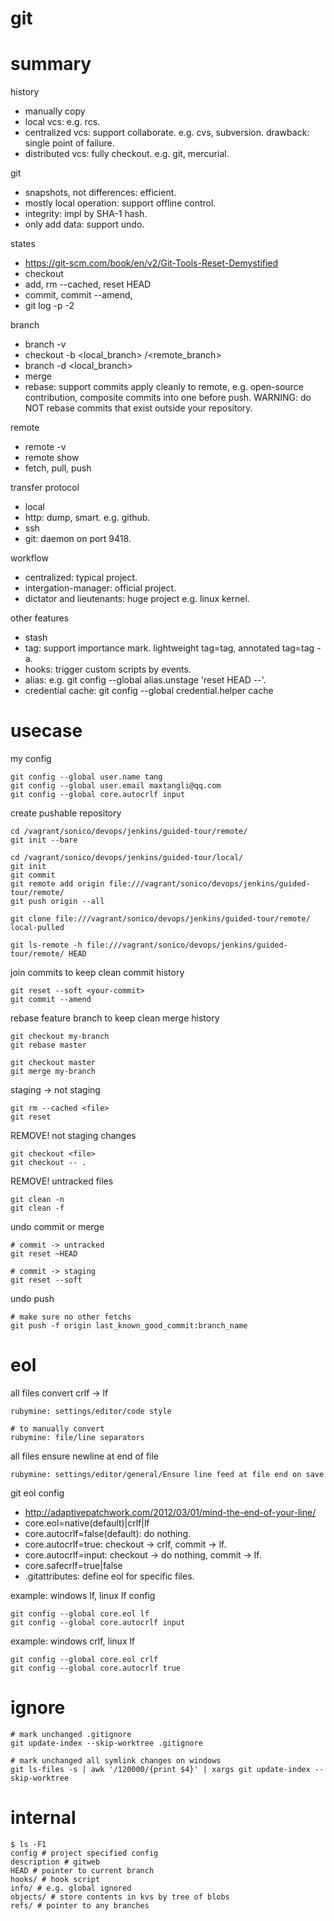 # git

# summary

history
- manually copy
- local vcs: e.g. rcs.
- centralized vcs: support collaborate. e.g. cvs, subversion. drawback: single point of failure.
- distributed vcs: fully checkout. e.g. git, mercurial.

git
- snapshots, not differences: efficient.
- mostly local operation: support offline control.
- integrity: impl by SHA-1 hash.
- only add data: support undo.

states
- https://git-scm.com/book/en/v2/Git-Tools-Reset-Demystified
- checkout <file>
- add, rm --cached, reset HEAD <file>
- commit, commit --amend,
- git log -p -2 

branch
- branch -v
- checkout -b <local_branch> <remote>/<remote_branch>
- branch -d <local_branch>
- merge
- rebase: support commits apply cleanly to remote, e.g. open-source contribution, composite commits into one before push. WARNING: do NOT rebase commits that exist outside your repository.

remote
- remote -v
- remote show <remote>
- fetch, pull, push

transfer protocol
- local
- http: dump, smart. e.g. github.
- ssh
- git: daemon on port 9418.

workflow
- centralized: typical project.
- intergation-manager: official project.
- dictator and lieutenants: huge project e.g. linux kernel.

other features
- stash
- tag: support importance mark. lightweight tag=tag, annotated tag=tag -a.
- hooks: trigger custom scripts by events.
- alias: e.g. git config --global alias.unstage 'reset HEAD --'.
- credential cache: git config --global credential.helper cache

# usecase

my config
~~~~
git config --global user.name tang
git config --global user.email maxtangli@qq.com
git config --global core.autocrlf input
~~~~

create pushable repository
~~~~
cd /vagrant/sonico/devops/jenkins/guided-tour/remote/
git init --bare

cd /vagrant/sonico/devops/jenkins/guided-tour/local/
git init
git commit
git remote add origin file:///vagrant/sonico/devops/jenkins/guided-tour/remote/
git push origin --all

git clone file:///vagrant/sonico/devops/jenkins/guided-tour/remote/ local-pulled

git ls-remote -h file:///vagrant/sonico/devops/jenkins/guided-tour/remote/ HEAD
~~~~

join commits to keep clean commit history
~~~~
git reset --soft <your-commit>
git commit --amend
~~~~

rebase feature branch to keep clean merge history
~~~~
git checkout my-branch
git rebase master

git checkout master
git merge my-branch
~~~~

staging -> not staging
~~~~
git rm --cached <file>
git reset
~~~~

REMOVE! not staging changes
~~~~
git checkout <file>
git checkout -- .
~~~~

REMOVE! untracked files
~~~~
git clean -n
git clean -f
~~~~

undo commit or merge
~~~~
# commit -> untracked
git reset ~HEAD

# commit -> staging
git reset --soft
~~~~

undo push
~~~~
# make sure no other fetchs
git push -f origin last_known_good_commit:branch_name
~~~~

# eol

all files convert crlf -> lf
~~~~
rubymine: settings/editor/code style

# to manually convert
rubymine: file/line separators
~~~~

all files ensure newline at end of file
~~~~
rubymine: settings/editor/general/Ensure line feed at file end on save
~~~~

git eol config
- http://adaptivepatchwork.com/2012/03/01/mind-the-end-of-your-line/
- core.eol=native(default)|crlf|lf
- core.autocrlf=false(default): do nothing.
- core.autocrlf=true: checkout -> crlf, commit -> lf.
- core.autocrlf=input: checkout -> do nothing, commit -> lf.
- core.safecrlf=true|false
- .gitattributes: define eol for specific files.

example: windows lf, linux lf config
~~~~
git config --global core.eol lf
git config --global core.autocrlf input
~~~~

example: windows crlf, linux lf
~~~~
git config --global core.eol crlf
git config --global core.autocrlf true
~~~~

# ignore

~~~~
# mark unchanged .gitignore
git update-index --skip-worktree .gitignore

# mark unchanged all symlink changes on windows
git ls-files -s | awk '/120000/{print $4}' | xargs git update-index --skip-worktree
~~~~

# internal

~~~~
$ ls -F1
config # project specified config
description # gitweb
HEAD # pointer to current branch
hooks/ # hook script
info/ # e.g. global ignored
objects/ # store contents in kvs by tree of blobs
refs/ # pointer to any branches
~~~~
